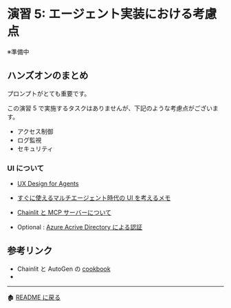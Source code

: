 # 演習 5: エージェント実装における考慮点

※準備中

## ハンズオンのまとめ
プロンプトがとても重要です。

この演習 5 で実施するタスクはありませんが、下記のような考慮点がございます。
- アクセス制御
- ログ監視
- セキュリティ

### UI について
- [UX Design for Agents](https://microsoft.design/articles/ux-design-for-agents/)
- [すぐに使えるマルチエージェント時代の UI を考えるメモ](https://qiita.com/nohanaga/items/b346870131e82832eb1f)
- [Chainlit と MCP サーバーについて](https://docs.chainlit.io/advanced-features/mcp)

 - Optional : [Azure Acrive Directory による認証](https://docs.chainlit.io/authentication/oauth#azure-active-directory)

## 参考リンク
- Chainlit と AutoGen の [cookbook](https://github.com/Chainlit/cookbook/tree/main/pyautogen)
- 
<hr>

🏚️ [README に戻る](../README.md)